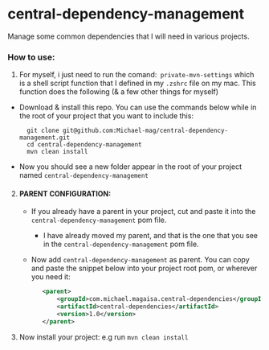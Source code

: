 # central-dependency-management
Manage some common dependencies that I will need in various projects.

### How to use:
1. For myself, i just need to run the comand:``` private-mvn-settings``` which is a shell script function that I 
  defined in my ```.zshrc``` file on my mac. This function 
  does the following (& a few other things for myself)
- Download & install this repo. You can use
  the commands below while in the root of your project that you want to 
  include this:

    ```zshr
      git clone git@github.com:Michael-mag/central-dependency-management.git
      cd central-dependency-management
      mvn clean install
    ```
- Now you should see a new folder appear in the root of your project named 
  ```central-dependency-management```
2. #### PARENT CONFIGURATION:
   - If you already have a parent in your project, cut and paste it into the 
     ```central-dependency-management``` pom file.
     - I have already moved my parent, and that is the one that you see in the ```central-dependency-management``` pom file.

   - Now add ```central-dependency-management``` as parent. You can copy and 
     paste the snippet below into your project root pom, or wherever you 
     need it:
     ```xml
        <parent>
            <groupId>com.michael.magaisa.central-dependencies</groupId>
            <artifactId>central-dependencies</artifactId>
            <version>1.0</version>
        </parent>
   
3. Now install your project: e.g run ```mvn clean install```   